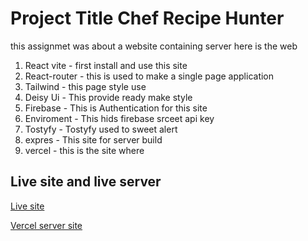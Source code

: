 
# Project Title Chef Recipe Hunter

this assignmet was about  a website containing server here is the web
1. React vite - first install and use this site
2. React-router - this is used to make a single page application
3. Tailwind -  this page style use
4. Deisy Ui - This provide ready make style
5. Firebase - This is Authentication for this site
6. Enviroment - This hids firebase srceet api key
7. Tostyfy - Tostyfy used to sweet alert
8. expres - This site for server build 
9. vercel - this is the site where



## Live site and live server

[Live site ](https://chef-recipe-hunter-ec906.firebaseapp.com/)

[Vercel server site ](https://chef-recipe-hunter-server-nahidnm.vercel.app/)


